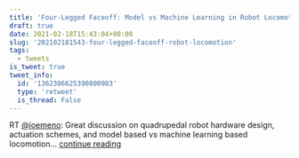 ```yaml
---
title: 'Four-Legged Faceoff: Model vs Machine Learning in Robot Locomotion'
draft: true
date: 2021-02-18T15:43:04+00:00
slug: '202102181543-four-legged-faceoff-robot-locomotion'
tags:
  - tweets
is_tweet: true
tweet_info:
  id: '1362306625390800903'
  type: 'retweet'
  is_thread: False
---
```




RT [@joemeno](https://x.com/joemeno): Great discussion on quadrupedal robot hardware design, actuation schemes, and model based vs machine learning based locomotion… [continue reading](https://x.com/sytelus/status/1362306625390800903)

